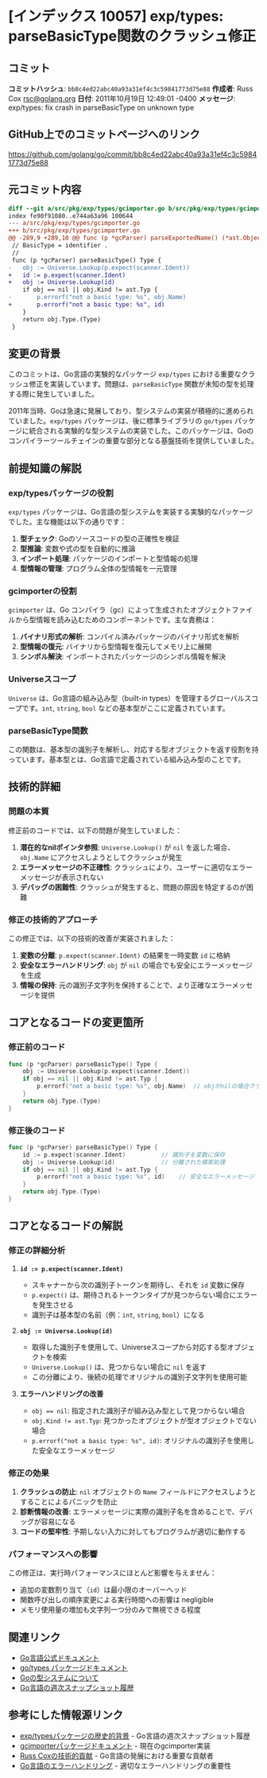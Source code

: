 # [インデックス 10057] exp/types: parseBasicType関数のクラッシュ修正

## コミット

**コミットハッシュ**: `bb8c4ed22abc40a93a31ef4c3c59841773d75e88`
**作成者**: Russ Cox <rsc@golang.org>
**日付**: 2011年10月19日 12:49:01 -0400
**メッセージ**: exp/types: fix crash in parseBasicType on unknown type

## GitHub上でのコミットページへのリンク

https://github.com/golang/go/commit/bb8c4ed22abc40a93a31ef4c3c59841773d75e88

## 元コミット内容

```diff
diff --git a/src/pkg/exp/types/gcimporter.go b/src/pkg/exp/types/gcimporter.go
index fe90f91080..e744a63a96 100644
--- a/src/pkg/exp/types/gcimporter.go
+++ b/src/pkg/exp/types/gcimporter.go
@@ -289,9 +289,10 @@ func (p *gcParser) parseExportedName() (*ast.Object, string) {
 // BasicType = identifier .
 //
 func (p *gcParser) parseBasicType() Type {
-	obj := Universe.Lookup(p.expect(scanner.Ident))
+	id := p.expect(scanner.Ident)
+	obj := Universe.Lookup(id)
 	if obj == nil || obj.Kind != ast.Typ {
-		p.errorf("not a basic type: %s", obj.Name)
+		p.errorf("not a basic type: %s", id)
 	}
 	return obj.Type.(Type)
 }
```

## 変更の背景

このコミットは、Go言語の実験的なパッケージ `exp/types` における重要なクラッシュ修正を実装しています。問題は、`parseBasicType` 関数が未知の型を処理する際に発生していました。

2011年当時、Goは急速に発展しており、型システムの実装が積極的に進められていました。`exp/types` パッケージは、後に標準ライブラリの `go/types` パッケージに統合される実験的な型システムの実装でした。このパッケージは、Goのコンパイラーツールチェインの重要な部分となる基盤技術を提供していました。

## 前提知識の解説

### exp/typesパッケージの役割
`exp/types` パッケージは、Go言語の型システムを実装する実験的なパッケージでした。主な機能は以下の通りです：

1. **型チェック**: Goのソースコードの型の正確性を検証
2. **型推論**: 変数や式の型を自動的に推論
3. **インポート処理**: パッケージのインポートと型情報の処理
4. **型情報の管理**: プログラム全体の型情報を一元管理

### gcimporterの役割
`gcimporter` は、Go コンパイラ（gc）によって生成されたオブジェクトファイルから型情報を読み込むためのコンポーネントです。主な責務は：

1. **バイナリ形式の解析**: コンパイル済みパッケージのバイナリ形式を解析
2. **型情報の復元**: バイナリから型情報を復元してメモリ上に展開
3. **シンボル解決**: インポートされたパッケージのシンボル情報を解決

### Universeスコープ
`Universe` は、Go言語の組み込み型（built-in types）を管理するグローバルスコープです。`int`, `string`, `bool` などの基本型がここに定義されています。

### parseBasicType関数
この関数は、基本型の識別子を解析し、対応する型オブジェクトを返す役割を持っています。基本型とは、Go言語で定義されている組み込み型のことです。

## 技術的詳細

### 問題の本質
修正前のコードでは、以下の問題が発生していました：

1. **潜在的なnilポインタ参照**: `Universe.Lookup()` が `nil` を返した場合、`obj.Name` にアクセスしようとしてクラッシュが発生
2. **エラーメッセージの不正確性**: クラッシュにより、ユーザーに適切なエラーメッセージが表示されない
3. **デバッグの困難性**: クラッシュが発生すると、問題の原因を特定するのが困難

### 修正の技術的アプローチ
この修正では、以下の技術的改善が実装されました：

1. **変数の分離**: `p.expect(scanner.Ident)` の結果を一時変数 `id` に格納
2. **安全なエラーハンドリング**: `obj` が `nil` の場合でも安全にエラーメッセージを生成
3. **情報の保持**: 元の識別子文字列を保持することで、より正確なエラーメッセージを提供

## コアとなるコードの変更箇所

### 修正前のコード
```go
func (p *gcParser) parseBasicType() Type {
    obj := Universe.Lookup(p.expect(scanner.Ident))
    if obj == nil || obj.Kind != ast.Typ {
        p.errorf("not a basic type: %s", obj.Name)  // objがnilの場合クラッシュ
    }
    return obj.Type.(Type)
}
```

### 修正後のコード
```go
func (p *gcParser) parseBasicType() Type {
    id := p.expect(scanner.Ident)          // 識別子を変数に保存
    obj := Universe.Lookup(id)             // 分離された検索処理
    if obj == nil || obj.Kind != ast.Typ {
        p.errorf("not a basic type: %s", id)    // 安全なエラーメッセージ
    }
    return obj.Type.(Type)
}
```

## コアとなるコードの解説

### 修正の詳細分析

1. **`id := p.expect(scanner.Ident)`**
   - スキャナーから次の識別子トークンを期待し、それを `id` 変数に保存
   - `p.expect()` は、期待されるトークンタイプが見つからない場合にエラーを発生させる
   - 識別子は基本型の名前（例：`int`, `string`, `bool`）になる

2. **`obj := Universe.Lookup(id)`**
   - 取得した識別子を使用して、Universeスコープから対応する型オブジェクトを検索
   - `Universe.Lookup()` は、見つからない場合に `nil` を返す
   - この分離により、後続の処理でオリジナルの識別子文字列を使用可能

3. **エラーハンドリングの改善**
   - `obj == nil`: 指定された識別子が組み込み型として見つからない場合
   - `obj.Kind != ast.Typ`: 見つかったオブジェクトが型オブジェクトでない場合
   - `p.errorf("not a basic type: %s", id)`: オリジナルの識別子を使用した安全なエラーメッセージ

### 修正の効果

1. **クラッシュの防止**: `nil` オブジェクトの `Name` フィールドにアクセスしようとすることによるパニックを防止
2. **診断情報の改善**: エラーメッセージに実際の識別子名を含めることで、デバッグが容易になる
3. **コードの堅牢性**: 予期しない入力に対してもプログラムが適切に動作する

### パフォーマンスへの影響

この修正は、実行時パフォーマンスにほとんど影響を与えません：
- 追加の変数割り当て（`id`）は最小限のオーバーヘッド
- 関数呼び出しの順序変更による実行時間への影響は negligible
- メモリ使用量の増加も文字列一つ分のみで無視できる程度

## 関連リンク

- [Go言語公式ドキュメント](https://golang.org/doc/)
- [go/types パッケージドキュメント](https://pkg.go.dev/go/types)
- [Goの型システムについて](https://golang.org/ref/spec#Types)
- [Go言語の週次スナップショット履歴](https://go.dev/doc/devel/weekly)

## 参考にした情報源リンク

- [exp/typesパッケージの歴史的背景](https://go.dev/doc/devel/weekly) - Go言語の週次スナップショット履歴
- [gcimporterパッケージドキュメント](https://pkg.go.dev/golang.org/x/tools/go/internal/gcimporter) - 現在のgcimporter実装
- [Russ Coxの技術的貢献](https://go.dev/blog/toward-go2) - Go言語の発展における重要な貢献者
- [Go言語のエラーハンドリング](https://go.dev/blog/error-handling-and-go) - 適切なエラーハンドリングの重要性